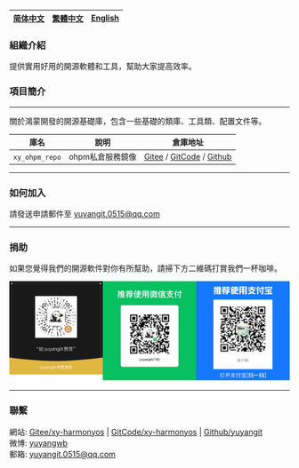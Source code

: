 
| [简体中文](./README.md)         | [繁體中文](./README.zh-hant.md)        |                      [English](./README.en.md)          |
| ----------- | -------------|---------------------------------------|

### 組織介紹
提供實用好用的開源軟體和工具，幫助大家提高效率。

### 項目簡介
---

關於鴻蒙開發的開源基礎庫，包含一些基礎的類庫、工具類、配置文件等。

| 庫名         | 說明         |                      倉庫地址          |
| ----------- | -------------|---------------------------------------|
| `xy_ohpm_repo` | ohpm私倉服務鏡像 |  [Gitee](https://gitee.com/xy-harmonyos/xy_ohpm_repo.git) / [GitCode](https://gitcode.com/xy-harmonyos/xy_ohpm_repo.git) / [Github](https://github.com/xy-harmonyos/xy_ohpm_repo.git) |
---

### 如何加入
請發送申請郵件至 yuyangit.0515@qq.com

---

### 捐助
如果您覺得我們的開源軟件對你有所幫助，請掃下方二維碼打賞我們一杯咖啡。  

![pay-total](./images/pay-total.png)

---

### 聯繫

網站:  [Gitee/xy-harmonyos](https://gitee.com/xy-harmonyos)  |   [GitCode/xy-harmonyos](https://gitcode.com/xy-harmonyos)  |  [Github/yuyangit](https://github.com/yuyangit)  
微博:  [yuyangwb](https://weibo.com/u/3914451541)  
郵箱:  yuyangit.0515@qq.com
